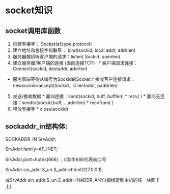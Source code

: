 # socket知识
## socket调用库函数
1. 创建套接字： Socket(af,type,protocol)
2. 建立地址和套接字的联系： bind(sockid, local addr, addrlen)
3. 服务器端侦听客户端的请求：listen( Sockid ,quenlen)
4. 建立服务器/客户端的连接 (面向连接TCP）
       * 客户端请求连接：Connect(sockid, destaddr, addrlen)
  * 服务器端等待从编号为Sockid的Socket上接收客户连接请求：
        newsockid=accept(Sockid，Clientaddr, paddrlen)
5. 发送/接收数据
       * 面向连接：send(sockid, buff, bufflen)
       * recv( )
       * 面向无连接：sendto(sockid,buff,…,addrlen)
       * recvfrom( )
6. 释放套接字
       * close(sockid)

## sockaddr_in结构体:
SOCKADDR_IN  SrvAddr;

SrvAddr.family=AF_INET;

SrvAddr.port=hotns(666）; //其中666代表端口号

SrvAddr.sin_addr.S_un.S_addr=htonl(127.0.0.1);

或SrvAddr.sin_addr.S_un.S_addr=INADDR_ANY;(指绑定到本机的任一块网卡上)